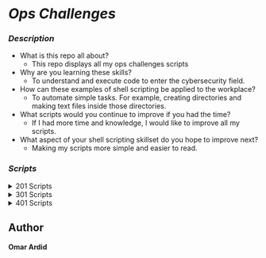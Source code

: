 #  ***Ops Challenges***

### ***Description***
- What is this repo all about?
  * This repo displays all my ops challenges scripts 
- Why are you learning these skills?
  * To understand and execute code to enter the cybersecurity field.
- How can these examples of shell scripting be applied to the workplace?
  * To automate simple tasks. For example, creating directories and making text files inside those directories.
- What scripts would you continue to improve if you had the time?
  * If I had more time and knowledge, I would like to improve all my scripts.
- What aspect of your shell scripting skillset do you hope to improve next?
  * Making my scripts more simple and easier to read.

### ***Scripts***
<details> 
<summary>201 Scripts</summary>

2. ***[My First Bash Script](ops-201/helloworld.sh)***
3. ***[Functions](ops-201/FunctionsChallenge.sh)***
4. ***[Arrays](ops-201/chall04.sh)***
5. ***[Loops](ops-201/chall05.sh)***
6. ***[Conditionals](ops-201/chall06.sh)***
7. ***[System Information](ops-201/chall07.sh)***
8. ***[Windows Batch Scripting](ops-201/chall08.bat)***
9. ***[Log Retrieval via Powershell](ops-201/chall09.bat)***
10. ***[System Process Commands](ops-201/chall10.bat)***
11. ***[Automated Endpoint Configuration](ops-201/chall11.md)***
13. ***[Domain Analyzer](ops-201/chall13.sh)***
</details>

<details>
<summary>301 Scripts</summary>

- ***[Append; Date and Time](ops-301/append.sh)***
- ***[File Permissions](ops-301/file_permissions.sh)***
- ***[Conditionals in Menu Systems](ops-301/conditionals.sh)***
- ***[Clearing Logs](ops-301/clearing_logs.sh)***
- ***[Bash in Python](ops-301/bash_in_python.py)***
- ***[Directory Creation](ops-301/directory_creation.py)***
- ***[Python Collections](ops-301/python_collection.py)***
- ***[Python Conditional Statements](ops-301/python_conditional.py)***
- ***[Python File Handling](ops-301/pyhton_file_handling.py)***
- ***[Psutil](ops-301/challenge11.py)***
- ***[Python Requests Library](ops-301/python_requests_library.py)***
- ***[Powershell AD Automation](ops-301/Powershell_AD_Automation.ps1)***
</details>

<details>
<summary>401 Scripts</summary>

- ***[Challenge 02]()***
- ***[Challenge 03]()***
- ***[Challenge 04]()***
- ***[Challenge 05]()***
- ***[Challenge 06]()***
- ***[Challenge 07]()***
- ***[Challenge 08]()***
- ***[Challenge 09]()***
- ***[Challenge 10]()***
- ***[Challenge 11]()***
- ***[Challenge 12]()***
- ***[Challenge 13]()***
</details>

## Author
**Omar Ardid**

